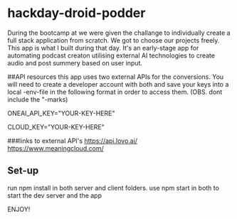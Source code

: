 # hackday-droid-podder
During the bootcamp at </Salt> we were given the challange to individually create a full stack application from scratch.
We got to choose our projects freely.
This app is what I built during that day.
It's an early-stage app for automating podcast creaton utilising external AI technologies to create audio and post summery based on user input.

##API resources
this app uses two external APIs for the conversions. You will need to create a developer account with both and save your keys into a local -env-file in the following format in order to access them. (OBS. dont include the "-marks)

ONEAI_API_KEY="YOUR-KEY-HERE"

CLOUD_KEY="YOUR-KEY-HERE"

###links to external API's 
https://api.lovo.ai/
https://www.meaningcloud.com/


## Set-up
run npm install in both server and client folders. 
use npm start in both to start the dev server and the app

ENJOY! 
